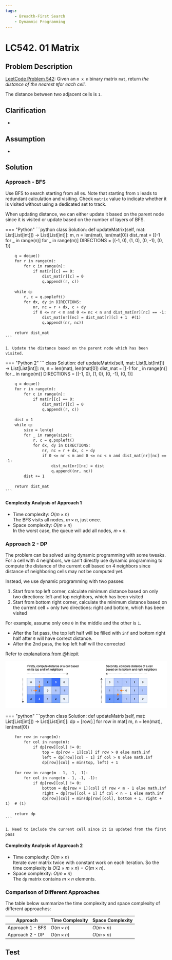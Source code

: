 ```yaml
---
tags:
    - Breadth-First Search
    - Dynammic Programming
---
```


# LC542. 01 Matrix

## Problem Description

[LeetCode Problem 542](https://leetcode.com/problems/01-matrix/): Given an `m x n` binary matrix `mat`, return _the distance of the nearest_ `0`_for each cell_.

The distance between two adjacent cells is `1`.

## Clarification

-

## Assumption

-

## Solution

### Approach - BFS

Use BFS to search starting from all `0`s. Note that starting from `1` leads to redundant calculation and visiting.  Check `matrix` value to indicate whether it is visited without using a dedicated set to track.

When updating distance, we can either update it based on the parent node since it is visited or update based on the number of layers of BFS.

=== "Python"
    ```python
    class Solution:
    def updateMatrix(self, mat: List[List[int]]) -> List[List[int]]:
        m, n = len(mat), len(mat[0])
        dist_mat = [[-1 for _ in range(n)] for _ in range(m)]
        DIRECTIONS = [(-1, 0), (1, 0), (0, -1), (0, 1)]

        q = deque()
        for r in range(m):
            for c in range(n):
                if mat[r][c] == 0:
                    dist_mat[r][c] = 0
                    q.append((r, c))

        while q:
            r, c = q.popleft()
            for dx, dy in DIRECTIONS:
                nr, nc = r + dx, c + dy
                if 0 <= nr < m and 0 <= nc < n and dist_mat[nr][nc] == -1:
                    dist_mat[nr][nc] = dist_mat[r][c] + 1  #(1)
                    q.append((nr, nc))

        return dist_mat
    ```

    1. Update the distance based on the parent node which has been visited.

=== "Python 2"
    ```
    class Solution:
    def updateMatrix(self, mat: List[List[int]]) -> List[List[int]]:
        m, n = len(mat), len(mat[0])
        dist_mat = [[-1 for _ in range(n)] for _ in range(m)]
        DIRECTIONS = [(-1, 0), (1, 0), (0, -1), (0, 1)]

        q = deque()
        for r in range(m):
            for c in range(n):
                if mat[r][c] == 0:
                    dist_mat[r][c] = 0
                    q.append((r, c))

        dist = 1
        while q:
            size = len(q)
            for _ in range(size):
                r, c = q.popleft()
                for dx, dy in DIRECTIONS:
                    nr, nc = r + dx, c + dy
                    if 0 <= nr < m and 0 <= nc < n and dist_mat[nr][nc] == -1:
                        dist_mat[nr][nc] = dist
                        q.append((nr, nc))
            dist += 1

        return dist_mat
    ```

#### Complexity Analysis of Approach 1

- Time complexity: $O(m \times n)$  
  The BFS visits all nodes, $m \times n$, just once.
- Space complexity: $O(m \times n)$  
  In the worst case, the queue will add all nodes, $m \times n$.

### Approach 2 - DP

The problem can be solved using dynamic programming with some tweaks. For a cell with 4 neighbors, we  can't directly use dynamic programming to compute the distance of the current cell based on 4 neighbors since distance of neighboring cells may not be computed yet.

Instead, we use dynamic programming with two passes:

1. Start from top left corner, calculate minimum distance based on only two directions: left and top neighbors, which has been visited
2. Start from bottom right corner, calculate the minimum distance based on the current cell + only two directions: right and bottom, which has been visited

For example, assume only one `0` in the middle and the other is `1`.

- After the 1st pass, the top left half will be filled with `inf` and bottom right half after `0` will have correct distance. 
- After the 2nd pass, the top left half will the corrected

Refer to [explanations from @hiepit](https://leetcode.com/problems/01-matrix/solutions/1369741/c-java-python-bfs-dp-solutions-with-picture-clean-concise-o-1-space/)

![](assets/lc0542-dp-two-passes.png)

=== "python"
    ```python
    class Solution:
    def updateMatrix(self, mat: List[List[int]]) -> List[List[int]]:
        dp = [row[:] for row in mat]
        m, n = len(mat), len(mat[0])

        for row in range(m):
            for col in range(n):
                if dp[row][col] != 0:
                    top = dp[row - 1][col] if row > 0 else math.inf
                    left = dp[row][col - 1] if col > 0 else math.inf
                    dp[row][col] = min(top, left) + 1

        for row in range(m - 1, -1, -1):
            for col in range(n - 1, -1, -1):
                if dp[row][col] != 0:
                    bottom = dp[row + 1][col] if row < m - 1 else math.inf
                    right = dp[row][col + 1] if col < n - 1 else math.inf
                    dp[row][col] = min(dp[row][col], bottom + 1, right + 1)  # (1)

        return dp
    ```

    1. Need to include the current cell since it is updated from the first pass

#### Complexity Analysis of Approach 2

- Time complexity: $O(m \times n)$  
  Iterate over matrix twice with constant work on each iteration. So the time complexity is $O(2 \times m \times n) = O(m \times n)$.
- Space complexity: $O(m \times n)$  
  The `dp` matrix contains $m \times n$ elements.

### Comparison of Different Approaches

The table below summarize the time complexity and space complexity of different approaches:

Approach    | Time Complexity   | Space Complexity |
------------| ---------------   | ---------------- |
Approach 1 -  BFS |  $O(m \times n)$           | $O(m \times n)$ |
Approach 2 -  DP |  $O(m \times n)$           | $O(m \times n)$  |

## Test
